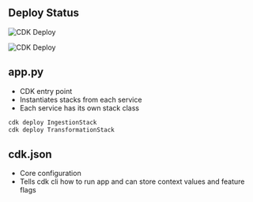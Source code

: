 ## Deploy Status

<!-- ![CDK Deploy](https://github.com/<your-org-or-username>/<your-repo>/actions/workflows/<workflow-file-name>.yml/badge.svg) -->
![CDK Deploy](https://github.com/cmalaga-code/demo-data-stack-ci-cd/actions/workflows/cdk_workflow.yml/badge.svg)

![CDK Deploy](https://github.com/cmalaga-code/demo-data-stack-ci-cd/actions/workflows/snowflake_workflow.yml/badge.svg)


## app.py

- CDK entry point
- Instantiates stacks from each service
- Each service has its own stack class

```bash
cdk deploy IngestionStack
cdk deploy TransformationStack
```


## cdk.json

- Core configuration
- Tells cdk cli how to run app and can store context values and feature flags

